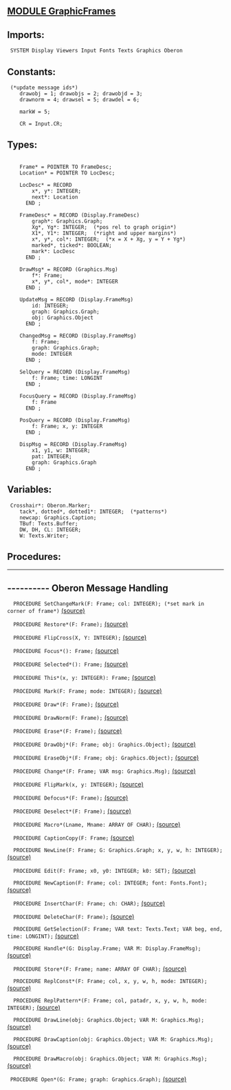 
## [MODULE GraphicFrames](https://github.com/io-core/Draw/blob/main/GraphicFrames.Mod)

  ## Imports:
` SYSTEM Display Viewers Input Fonts Texts Graphics Oberon`

## Constants:
```
 (*update message ids*)
    drawobj = 1; drawobjs = 2; drawobjd = 3;
    drawnorm = 4; drawsel = 5; drawdel = 6;

    markW = 5;

    CR = Input.CR;

```
## Types:
```

    Frame* = POINTER TO FrameDesc;
    Location* = POINTER TO LocDesc;

    LocDesc* = RECORD
        x*, y*: INTEGER;
        next*: Location
      END ;

    FrameDesc* = RECORD (Display.FrameDesc)
        graph*: Graphics.Graph;
        Xg*, Yg*: INTEGER;  (*pos rel to graph origin*)
        X1*, Y1*: INTEGER;  (*right and upper margins*)
        x*, y*, col*: INTEGER;  (*x = X + Xg, y = Y + Yg*)
        marked*, ticked*: BOOLEAN;
        mark*: LocDesc
      END ;

    DrawMsg* = RECORD (Graphics.Msg)
        f*: Frame;
        x*, y*, col*, mode*: INTEGER
      END ;

    UpdateMsg = RECORD (Display.FrameMsg)
        id: INTEGER;
        graph: Graphics.Graph;
        obj: Graphics.Object
      END ;

    ChangedMsg = RECORD (Display.FrameMsg)
        f: Frame;
        graph: Graphics.Graph;
        mode: INTEGER
      END ;

    SelQuery = RECORD (Display.FrameMsg)
        f: Frame; time: LONGINT
      END ;

    FocusQuery = RECORD (Display.FrameMsg)
        f: Frame
      END ;

    PosQuery = RECORD (Display.FrameMsg)
        f: Frame; x, y: INTEGER
      END ;

    DispMsg = RECORD (Display.FrameMsg)
        x1, y1, w: INTEGER;
        pat: INTEGER;
        graph: Graphics.Graph
      END ;

```
## Variables:
```
 Crosshair*: Oberon.Marker;
    tack*, dotted*, dotted1*: INTEGER;  (*patterns*)
    newcap: Graphics.Caption;
    TBuf: Texts.Buffer;
    DW, DH, CL: INTEGER;
    W: Texts.Writer;

```
## Procedures:
---
## ---------- Oberon Message Handling

`  PROCEDURE SetChangeMark(F: Frame; col: INTEGER); (*set mark in corner of frame*)` [(source)](https://github.com/io-core/Draw/blob/main/GraphicFrames.Mod#L80)


`  PROCEDURE Restore*(F: Frame);` [(source)](https://github.com/io-core/Draw/blob/main/GraphicFrames.Mod#L89)


`  PROCEDURE FlipCross(X, Y: INTEGER);` [(source)](https://github.com/io-core/Draw/blob/main/GraphicFrames.Mod#L106)


`  PROCEDURE Focus*(): Frame;` [(source)](https://github.com/io-core/Draw/blob/main/GraphicFrames.Mod#L117)


`  PROCEDURE Selected*(): Frame;` [(source)](https://github.com/io-core/Draw/blob/main/GraphicFrames.Mod#L122)


`  PROCEDURE This*(x, y: INTEGER): Frame;` [(source)](https://github.com/io-core/Draw/blob/main/GraphicFrames.Mod#L127)


`  PROCEDURE Mark(F: Frame; mode: INTEGER);` [(source)](https://github.com/io-core/Draw/blob/main/GraphicFrames.Mod#L132)


`  PROCEDURE Draw*(F: Frame);` [(source)](https://github.com/io-core/Draw/blob/main/GraphicFrames.Mod#L137)


`  PROCEDURE DrawNorm(F: Frame);` [(source)](https://github.com/io-core/Draw/blob/main/GraphicFrames.Mod#L142)


`  PROCEDURE Erase*(F: Frame);` [(source)](https://github.com/io-core/Draw/blob/main/GraphicFrames.Mod#L147)


`  PROCEDURE DrawObj*(F: Frame; obj: Graphics.Object);` [(source)](https://github.com/io-core/Draw/blob/main/GraphicFrames.Mod#L152)


`  PROCEDURE EraseObj*(F: Frame; obj: Graphics.Object);` [(source)](https://github.com/io-core/Draw/blob/main/GraphicFrames.Mod#L157)


`  PROCEDURE Change*(F: Frame; VAR msg: Graphics.Msg);` [(source)](https://github.com/io-core/Draw/blob/main/GraphicFrames.Mod#L162)


`  PROCEDURE FlipMark(x, y: INTEGER);` [(source)](https://github.com/io-core/Draw/blob/main/GraphicFrames.Mod#L167)


`  PROCEDURE Defocus*(F: Frame);` [(source)](https://github.com/io-core/Draw/blob/main/GraphicFrames.Mod#L173)


`  PROCEDURE Deselect*(F: Frame);` [(source)](https://github.com/io-core/Draw/blob/main/GraphicFrames.Mod#L183)


`  PROCEDURE Macro*(Lname, Mname: ARRAY OF CHAR);` [(source)](https://github.com/io-core/Draw/blob/main/GraphicFrames.Mod#L192)


`  PROCEDURE CaptionCopy(F: Frame;` [(source)](https://github.com/io-core/Draw/blob/main/GraphicFrames.Mod#L215)


`  PROCEDURE NewLine(F: Frame; G: Graphics.Graph; x, y, w, h: INTEGER);` [(source)](https://github.com/io-core/Draw/blob/main/GraphicFrames.Mod#L236)


`  PROCEDURE Edit(F: Frame; x0, y0: INTEGER; k0: SET);` [(source)](https://github.com/io-core/Draw/blob/main/GraphicFrames.Mod#L243)


`  PROCEDURE NewCaption(F: Frame; col: INTEGER; font: Fonts.Font);` [(source)](https://github.com/io-core/Draw/blob/main/GraphicFrames.Mod#L328)


`  PROCEDURE InsertChar(F: Frame; ch: CHAR);` [(source)](https://github.com/io-core/Draw/blob/main/GraphicFrames.Mod#L336)


`  PROCEDURE DeleteChar(F: Frame);` [(source)](https://github.com/io-core/Draw/blob/main/GraphicFrames.Mod#L346)


`  PROCEDURE GetSelection(F: Frame; VAR text: Texts.Text; VAR beg, end, time: LONGINT);` [(source)](https://github.com/io-core/Draw/blob/main/GraphicFrames.Mod#L361)


`  PROCEDURE Handle*(G: Display.Frame; VAR M: Display.FrameMsg);` [(source)](https://github.com/io-core/Draw/blob/main/GraphicFrames.Mod#L371)


`  PROCEDURE Store*(F: Frame; name: ARRAY OF CHAR);` [(source)](https://github.com/io-core/Draw/blob/main/GraphicFrames.Mod#L429)


`  PROCEDURE ReplConst*(F: Frame; col, x, y, w, h, mode: INTEGER);` [(source)](https://github.com/io-core/Draw/blob/main/GraphicFrames.Mod#L435)


`  PROCEDURE ReplPattern*(F: Frame; col, patadr, x, y, w, h, mode: INTEGER);` [(source)](https://github.com/io-core/Draw/blob/main/GraphicFrames.Mod#L444)


`  PROCEDURE DrawLine(obj: Graphics.Object; VAR M: Graphics.Msg);` [(source)](https://github.com/io-core/Draw/blob/main/GraphicFrames.Mod#L453)


`  PROCEDURE DrawCaption(obj: Graphics.Object; VAR M: Graphics.Msg);` [(source)](https://github.com/io-core/Draw/blob/main/GraphicFrames.Mod#L473)


`  PROCEDURE DrawMacro(obj: Graphics.Object; VAR M: Graphics.Msg);` [(source)](https://github.com/io-core/Draw/blob/main/GraphicFrames.Mod#L502)


`  PROCEDURE Open*(G: Frame; graph: Graphics.Graph); ` [(source)](https://github.com/io-core/Draw/blob/main/GraphicFrames.Mod#L522)

